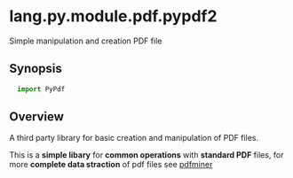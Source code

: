# lang.py.module.pdf.pypdf2

Simple manipulation and creation PDF file

## Synopsis

```py
  import PyPdf
```

## Overview

A third party library for basic creation and manipulation of PDF files.

This is a **simple libary** for **common operations** with **standard PDF**
files, for more **complete data straction** of pdf files see [pdfminer](./fwzt.md) 
